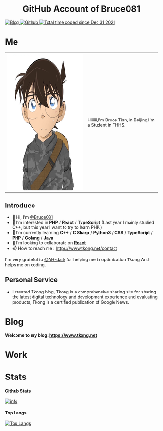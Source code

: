 <h1 align="center">
  GitHub Account of Bruce081
  <br>
</h1>

<p>
  <a href="https://www.tkong.net" target="_blank">
    <img alt="Blog" src="https://img.shields.io/badge/Blog-www.tkong.net-%231D7EA7.svg?logo=wordpress&logoColor=white" />
  </a> 
  <a href="https://github.com/Bruce081" target="_blank">
    <img alt="Github" src="https://img.shields.io/badge/GitHub-Bruce081-%2312100E.svg?logo=Github&logoColor=white" />
  </a> 
  <a href="https://wakatime.com/@Bruce081">
    <img src="https://wakatime.com/badge/user/ee8bea9a-65fb-4a9a-9026-38edeeca9014.svg" alt="Total time coded since Dec 31 2021" />
  </a>
</p>

# Me
<html>
    <table style="margin-left: auto; margin-right: auto;">
        <tr>
            <td>
                <img src="bruce.jpeg" alt="Bruce 头像" width="450" height="450">
            </td>
            <td>
                Hiiiiii,I'm Bruce Tian, in Beijing.I'm a Student in THHS.
            </td>
        </tr>
    </table>
</html>

## Introduce

- 👋 Hi, I’m [@Bruce081](https://www.tkong.net)
- 👀 I’m interested in **PHP** / **React** / **TypeScript** (Last year I mainly studied C++, but this year I want to try to learn PHP.)
- 🌱 I’m currently learning **C++** / **C Sharp** / **Python3** / **CSS** / **TypeScript** / **PHP** / **Golang** / **Java**
- 💞️ I’m looking to collaborate on [**React**](https://github.com/facebook/react)
- 📫 How to reach me : <https://www.tkong.net/contact>

I'm very grateful to [@AH-dark](https://github.com/Ah-dark) for helping me in optimization Tkong And helps me on coding.

## Personal Service

- I created Tkong blog, Tkong is a comprehensive sharing site for sharing the latest digital technology and development experience and evaluating products, Tkong is a certified publication of Google News.
# Blog

**Welcome to my blog: <https://www.tkong.net>**

# Work

# Stats

#### Github Stats
[![info](https://github-readme-stats.vercel.app/api?username=Bruce081&count_private=true&show_icons=true&line_height=20)](https://github.com/anuraghazra/github-readme-stats)

#### Top Langs
[![Top Langs](https://github-readme-stats.vercel.app/api/top-langs/?username=Bruce081&layout=compact&langs_count=8&card_width=445)](https://github.com/anuraghazra/github-readme-stats)

<!--
**Bruce081/Bruce081** is a ✨ _special_ ✨ repository because its `README.md` (this file) appears on your GitHub profile.

Here are some ideas to get you started:

- 🔭 I’m currently working on ...
- 🌱 I’m currently learning ...
- 👯 I’m looking to collaborate on ...
- 🤔 I’m looking for help with ...
- 💬 Ask me about ...
- 📫 How to reach me: www.tkong.net/contact
- 😄 Pronouns: ...
- ⚡ Fun fact: ...
-->
